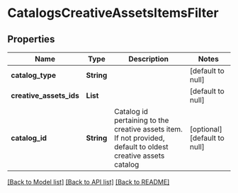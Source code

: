 # CatalogsCreativeAssetsItemsFilter
## Properties

| Name | Type | Description | Notes |
|------------ | ------------- | ------------- | -------------|
| **catalog\_type** | **String** |  | [default to null] |
| **creative\_assets\_ids** | **List** |  | [default to null] |
| **catalog\_id** | **String** | Catalog id pertaining to the creative assets item. If not provided, default to oldest creative assets catalog | [optional] [default to null] |

[[Back to Model list]](../README.md#documentation-for-models) [[Back to API list]](../README.md#documentation-for-api-endpoints) [[Back to README]](../README.md)

